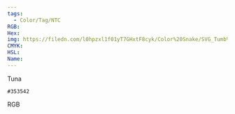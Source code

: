 ```yaml
---
tags:
  - Color/Tag/NTC
RGB:
Hex:
img: https://filedn.com/l0hpzxl1f01yT7GHxtF8cyk/Color%20Snake/SVG_Tumb%20Mass%20No%20Name/353542.svg
CMYK:
HSL:
Name:
---
```

Tuna
```palette
#353542
```
RGB
